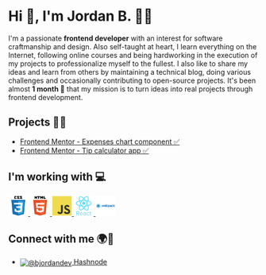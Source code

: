 <h1 align="left">Hi 👋, I'm Jordan B. 🐱‍💻</h1>
I'm a passionate <strong>frontend developer</strong> with an interest for software craftmanship and design. Also self-taught at heart, I learn everything on the Internet, following online courses and being hardworking in the execution of my projects to professionalize myself to the fullest. I also like to share my ideas and learn from others by maintaining a technical blog, doing various challenges and occasionally contributing to open-source projects. It's been almost <strong>1 month 🎂</strong> that my mission is to turn ideas into real projects through frontend development. 

<div>
  <h2 align="left">Projects 🚧💜</h2>
  <ul>
    <li>
      <a href="https://fm-expenses-chart-component.netlify.app/" target="blank">
        Frontend Mentor - Expenses chart component ✅
      </a>
    </li>
    <li>
      <a href="https://fm-calculator-tip.netlify.app/" target="blank">
        Frontend Mentor - Tip calculator app ✅
      </a>
    </li>
  </ul>
</div>

<div>
  <h2 align="left">I'm working with 💻</h2>
  <p align="left"><a href="https://www.w3schools.com/css/" target="_blank" rel="noreferrer"> <img src="https://raw.githubusercontent.com/devicons/devicon/master/icons/css3/css3-original-wordmark.svg" alt="css3" width="40" height="40"/> </a> <a href="https://www.w3.org/html/" target="_blank" rel="noreferrer"> <img src="https://raw.githubusercontent.com/devicons/devicon/master/icons/html5/html5-original-wordmark.svg" alt="html5" width="40" height="40"/> </a> <a href="https://developer.mozilla.org/en-US/docs/Web/JavaScript" target="_blank" rel="noreferrer"> <img src="https://raw.githubusercontent.com/devicons/devicon/master/icons/javascript/javascript-original.svg" alt="javascript" width="40" height="40"/> </a> <a href="https://reactjs.org/" target="_blank" rel="noreferrer"> <img src="https://raw.githubusercontent.com/devicons/devicon/master/icons/react/react-original-wordmark.svg" alt="react" width="40" height="40"/> </a> <a href="https://webpack.js.org" target="_blank" rel="noreferrer"> <img src="https://raw.githubusercontent.com/devicons/devicon/d00d0969292a6569d45b06d3f350f463a0107b0d/icons/webpack/webpack-original-wordmark.svg" alt="webpack" width="40" height="40"/> </a> </p>
</div>

<div>
<h2 align="left">Connect with me 🌍🤝</h2>
  <ul>
    <li>
      <a href="https://hashnode.com/@bjordandev" target="blank">
        <img align="center" src="https://raw.githubusercontent.com/rahuldkjain/github-profile-readme-generator/master/src/images/icons/Social/hashnode.svg" alt="@bjordandev" height="30" width="30" />
        Hashnode
      </a>
    </li>
  </ul>
</div>
